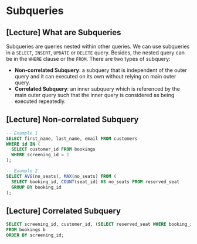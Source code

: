 # Subqueries

## [Lecture] What are Subqueries

Subqueries are queries nested within other queries. We can use subqueries in a `SELECT`, `INSERT`, `UPDATE` or `DELETE` query. Besides, the nested query can be in the `WHERE` clause or the `FROM`. There are two types of subquery:

- **Non-correlated Subquery**: a subquery that is independent of the outer query and it can executed on its own without relying on main outer query.
- **Correlated Subquery**: an inner subquery which is referenced by the main outer query such that the inner query is considered as being executed repeatedly.

## [Lecture] Non-correlated Subquery

```sql
-- Example 1
SELECT first_name, last_name, email FROM customers
WHERE id IN (
  SELECT customer_id FROM bookings
  WHERE screening_id = 1
);

-- Example 2
SELECT AVG(no_seats), MAX(no_seats) FROM (
  SELECT booking_id, COUNT(seat_id) AS no_seats FROM reserved_seat
  GROUP BY booking_id
);
```

## [Lecture] Correlated Subquery

```sql
SELECT screening_id, customer_id, (SELECT reserved_seat WHERE booking_id = b.id)
FROM bookings b
ORDER BY screening_id;
```